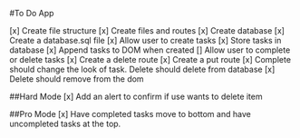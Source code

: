 #To Do App

[x] Create file structure
[x] Create files and routes
[x] Create database
[x] Create a database.sql file
[x] Allow user to create tasks
[x] Store tasks in database
[x] Append tasks to DOM when created
[] Allow user to complete or delete tasks
[x] Create a delete route
[x] Create a put route
[x] Complete should change the look of task. Delete should delete from database
[x] Delete should remove from the dom



##Hard Mode
[x] Add an alert to confirm if use wants to delete item


##Pro Mode
[x] Have completed tasks move to bottom and have uncompleted tasks at the top.
